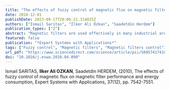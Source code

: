```yaml
---
title: "The effects of fuzzy control of magnetic flux on magnetic filter performance and energy consumption"
date: 2010-12-01
publishDate: 2023-09-17T20:06:21.314025Z
authors: ["Ismail Saritas", "İlker Ali Özkan", "Saadetdin Herdem"]
publication_types: ["2"]
abstract: "Magnetic filters are used effectively in many industrial areas to clean up technological liquids and gases from micron and submicron size magnetic particles. Performance of the magnetic filter is affected by technological parameters like flow rate of the industrial liquid and concentration and flux magnitude of the magnetic filter. These parameters exhibit differences depending on the field of work. Controlling of magnetic filters without regard to these parameters has disadvantages such as low filter performance, ineffectiveness in parameter changes and high energy consumption. To remove these disadvantages, an adaptive fuzzy control system which considers these technological parameters was designed and realized. When the realized filter is compared to the filter that ignores technological parameters, it is observed that energy can be saved at a rate of 68% annually."
featured: false
publication: "*Expert Systems with Applications*"
tags: ["Fuzzy control", "Magnetic filters", "Magnetic filters control"]
url_pdf: "https://www.sciencedirect.com/science/article/pii/S0957417410003908"
doi: "10.1016/j.eswa.2010.04.090"
---
```

Ismail SARITAS, **Ilker Ali OZKAN**, Saadetdin HERDEM, (2010), The effects of fuzzy control of magnetic flux on magnetic filter performance and energy consumption, Expert Systems with Applications, 37(12), pp. 7542-7551.
